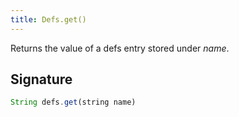 ```yaml
---
title: Defs.get()
---
```


Returns the value of a defs entry stored under _name_.

## Signature

```js
String defs.get(string name)
```

